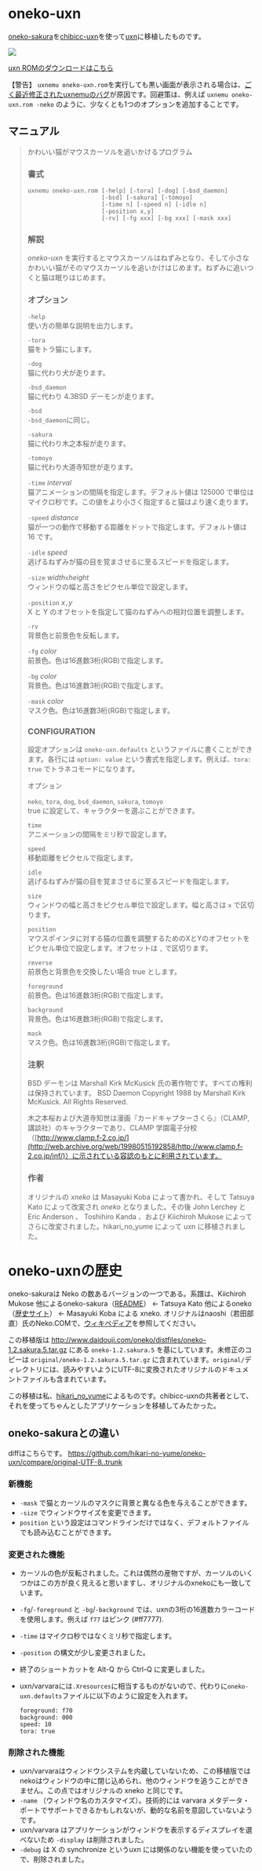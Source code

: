 # oneko-uxn

[oneko-sakura](http://www.daidouji.com/oneko/)を[chibicc-uxn](https://github.com/lynn/chibicc)を使って[uxn](https://wiki.xxiivv.com/site/uxn.html)に移植したものです。

![](screenshot.png)

[uxn ROMのダウンロードはこちら](https://github.com/hikari-no-yume/oneko-uxn/releases/download/1.2.sakura.5.uxn.2/1.2.sakura.5.uxn.2.zip)

【警告】 `uxnemu oneko-uxn.rom`を実行しても黒い画面が表示される場合は、[ごく最近修正されたuxnemuのバグ](https://lists.sr.ht/~rabbits/public-inbox/%3C536EBE67-0820-49FF-BBAF-50FBE4DEF97%40noyu.me%3E)が原因です。回避策は、例えば `uxnemu oneko-uxn.rom -neko` のように、少なくとも1つのオプションを追加することです。

## マニュアル

> かわいい猫がマウスカーソルを追いかけるプログラム
>
> ### 書式
>
>     uxnemu oneko-uxn.rom [-help] [-tora] [-dog] [-bsd_daemon]
>                          [-bsd] [-sakura] [-tomoyo]
>                          [-time n] [-speed n] [-idle n]
>                          [-position x,y]
>                          [-rv] [-fg xxx] [-bg xxx] [-mask xxx]
>
> ### 解説
> _oneko-uxn_ を実行するとマウスカーソルはねずみとなり、そして小さなかわいい猫がそのマウスカーソルを追いかけはじめます。ねずみに追いつくと猫は眠りはじめます。
>
> ### オプション
> `-help`  
> 使い方の簡単な説明を出力します。
>
> `-tora`  
> 猫をトラ猫にします。
>
> `-dog`  
> 猫に代わり犬が走ります。
>
> `-bsd_daemon`  
> 猫に代わり 4.3BSD デーモンが走ります。
>
> `-bsd`  
> `-bsd_daemon`に同じ。
>
> `-sakura`  
> 猫に代わり木之本桜が走ります。
>
> `-tomoyo`  
> 猫に代わり大道寺知世が走ります。
>
> `-time` _interval_  
> 猫アニメーションの間隔を指定します。デフォルト値は 125000 で単位はマイクロ秒です。この値をより小さく指定すると猫はより速く走ります。
>
> `-speed` _distance_  
> 猫が一つの動作で移動する距離をドットで指定します。デフォルト値は 16 です。
>
> `-idle` _speed_  
> 逃げるねずみが猫の目を覚まさせるに至るスピードを指定します。
>
> `-size` _width_`x`_height_   
> ウィンドウの幅と高さをピクセル単位で設定します。
>
> `-position` _x_`,`_y_  
> X と Y のオフセットを指定して猫のねずみへの相対位置を調整します。
>
> `-rv`  
> 背景色と前景色を反転します。
>
> `-fg` _color_  
> 前景色。色は16進数3桁(RGB)で指定します。
>
> `-bg` _color_  
> 背景色。色は16進数3桁(RGB)で指定します。
>
> `-mask` _color_  
> マスク色。色は16進数3桁(RGB)で指定します。
>
> ### CONFIGURATION
> 設定オプションは `oneko-uxn.defaults` というファイルに書くことができます。各行には `option: value` という書式を指定します。例えば、`tora: true` でトラネコモードになります。
>
> オプション
>
> `neko`, `tora`, `dog`, `bsd_daemon`, `sakura`, `tomoyo`  
> true に設定して、キャラクターを選ぶことができます。
>
> `time`  
> アニメーションの間隔をミリ秒で設定します。
>
> `speed`  
> 移動距離をピクセルで指定します。
>
> `idle`  
> 逃げるねずみが猫の目を覚まさせるに至るスピードを指定します。
>
> `size`  
> ウィンドウの幅と高さをピクセル単位で設定します。幅と高さは `x` で区切ります。
>
> `position`  
> マウスポインタに対する猫の位置を調整するためのXとYのオフセットをピクセル単位で設定します。オフセットは `,` で区切ります。
>
> `reverse`  
> 前景色と背景色を交換したい場合 true とします。
>
> `foreground`  
> 前景色。色は16進数3桁(RGB)で指定します。
>
> `background`  
> 背景色。色は16進数3桁(RGB)で指定します。
>
> `mask`  
> マスク色。色は16進数3桁(RGB)で指定します。
>
> ### 注釈
> BSD デーモンは  Marshall Kirk McKusick 氏の著作物です。すべての権利は保持されています。 BSD Daemon Copyright 1988 by Marshall Kirk McKusick. All Rights Reserved.
>
> 木之本桜および大道寺知世は漫画『カードキャプターさくら』（CLAMP, 講談社）のキャラクターであり、CLAMP 学園電子分校（[http://www.clamp.f-2.co.jp/](http://web.archive.org/web/19980515192858/http://www.clamp.f-2.co.jp/inf/)）に示されている容認のもとに利用されています。
>
> ### 作者
> オリジナルの _xneko_ は Masayuki Koba によって書かれ、そして Tatsuya Kato によって改変され _oneko_ となりました。その後 John Lerchey と Eric Anderson 、 Toshihiro Kanda 、および Kiichiroh Mukose によってさらに改変されました。hikari_no_yume によって uxn に移植されました。

oneko-uxnの歴史
====================

oneko-sakuraは Neko の数あるバージョンの一つである。系譜は、Kiichiroh Mukose 他によるoneko-sakura（[README](http://www.daidouji.com/oneko/distfiles/README)） ← Tatsuya Kato 他によるoneko（[歴史サイト](https://web.archive.org/web/20010502181733/http://hp.vector.co.jp/authors/VA004959/oneko/nekohist.html)） ← Masayuki Koba による xneko.
オリジナルはnaoshi（若田部直）氏のNeko.COMで、[ウィキペディア](https://ja.wikipedia.org/wiki/Neko_(%E3%82%BD%E3%83%95%E3%83%88%E3%82%A6%E3%82%A7%E3%82%A2))を参照してください。

この移植版は <http://www.daidouji.com/oneko/distfiles/oneko-1.2.sakura.5.tar.gz> にある `oneko-1.2.sakura.5` を基にしています。未修正のコピーは `original/oneko-1.2.sakura.5.tar.gz` に含まれています。`original/`ディレクトリには、読みやすいようにUTF-8に変換されたオリジナルのドキュメントファイルも含まれています。

この移植は私、[hikari\_no\_yume](https://hikari.noyu.me/)によるものです。chibicc-uxnの共著者として、それを使ってちゃんとしたアプリケーションを移植してみたかった。

oneko-sakuraとの違い
-------------------------

diffはこちらです。 <https://github.com/hikari-no-yume/oneko-uxn/compare/original-UTF-8..trunk>

### 新機能

* `-mask` で猫とカーソルのマスクに背景と異なる色を与えることができます。
* `-size` でウィンドウサイズを変更できます。
* `position` という設定はコマンドラインだけではなく、デフォルトファイルでも読み込むことができます。

### 変更された機能

* カーソルの色が反転されました。これは偶然の産物ですが、カーソルのいくつかはこの方が良く見えると思いますし、オリジナルのxnekoにも一致しています。
* `-fg`/`-foreground` と `-bg`/`-background` では、uxnの3桁の16進数カラーコードを使用します。例えば `f77` はピンク (#ff7777).
* `-time` はマイクロ秒ではなくミリ秒で指定します。
* `-position` の構文が少し変更されました。
* 終了のショートカットを Alt-Q から Ctrl-Q に変更しました。
* uxn/varvaraには`.Xresources`に相当するものがないので、代わりに`oneko-uxn.defaults`ファイルに以下のように設定を入れます。

      foreground: f70
      background: 000
      speed: 10
      tora: true

### 削除された機能

* uxn/varvaraはウィンドウシステムを内蔵していないため、この移植版ではnekoはウィンドウの中に閉じ込められ、他のウィンドウを追うことができません。この点ではオリジナルの xneko と同じです。
* `-name` （ウィンドウ名のカスタマイズ）。技術的には varvara メタデータ・ポートでサポートできるかもしれないが、動的な名前を意図していないようです。
* uxn/varvara はアプリケーションがウィンドウを表示するディスプレイを選べないため `-display` は削除されました。
* `-debug` は X の synchronize というuxn には関係のない機能を使っていたので、削除されました。
